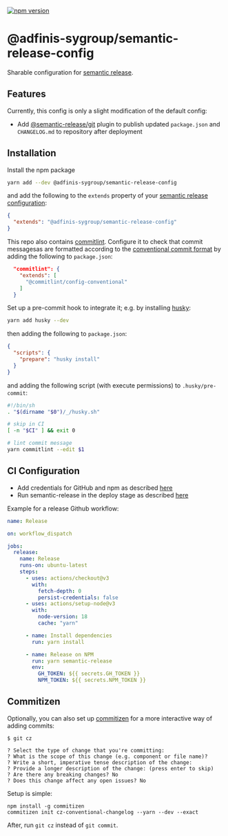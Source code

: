 [![npm version](https://badge.fury.io/js/%40adfinis-sygroup%2Fsemantic-release-config.svg)](https://badge.fury.io/js/%40adfinis-sygroup%2Fsemantic-release-config)

# @adfinis-sygroup/semantic-release-config

Sharable configuration for [semantic release](https://semantic-release.gitbook.io).

## Features

Currently, this config is only a slight modification of the default config:

- Add [@semantic-release/git](https://github.com/semantic-release/git) plugin to publish updated `package.json` and `CHANGELOG.md` to repository after deployment

## Installation

Install the npm package

```bash
yarn add --dev @adfinis-sygroup/semantic-release-config
```

and add the following to the `extends` property of your [semantic release configuration](https://semantic-release.gitbook.io/semantic-release/usage/configuration#configuration-file):

```json
{
  "extends": "@adfinis-sygroup/semantic-release-config"
}
```

This repo also contains [commitlint](https://github.com/conventional-changelog/commitlint). Configure it to check that commit messagesas are formatted according to the [conventional commit format](https://www.conventionalcommits.org) by adding the following to `package.json`:

```json
  "commitlint": {
    "extends": [
      "@commitlint/config-conventional"
    ]
  }
```

Set up a pre-commit hook to integrate it; e.g. by installing [husky](https://github.com/typicode/husky):

```bash
yarn add husky --dev
```

then adding the following to `package.json`:

```json
{
  "scripts": {
    "prepare": "husky install"
  }
}
```

and adding the following script (with execute permissions) to `.husky/pre-commit`:

```bash
#!/bin/sh
. "$(dirname "$0")/_/husky.sh"

# skip in CI
[ -n "$CI" ] && exit 0

# lint commit message
yarn commitlint --edit $1
```

## CI Configuration

- Add credentials for GitHub and npm as described [here](https://semantic-release.gitbook.io/semantic-release/usage/ci-configuration)
- Run semantic-release in the deploy stage as described [here](https://semantic-release.gitbook.io/semantic-release/recipes/recipes/travis)

Example for a release Github workflow:

```yml
name: Release

on: workflow_dispatch

jobs:
  release:
    name: Release
    runs-on: ubuntu-latest
    steps:
      - uses: actions/checkout@v3
        with:
          fetch-depth: 0
          persist-credentials: false
      - uses: actions/setup-node@v3
        with:
          node-version: 18
          cache: "yarn"

      - name: Install dependencies
        run: yarn install

      - name: Release on NPM
        run: yarn semantic-release
        env:
          GH_TOKEN: ${{ secrets.GH_TOKEN }}
          NPM_TOKEN: ${{ secrets.NPM_TOKEN }}
```

## Commitizen

Optionally, you can also set up [commitizen](https://github.com/commitizen/cz-cli) for a more interactive way of adding commits:

```
$ git cz

? Select the type of change that you're committing:
? What is the scope of this change (e.g. component or file name)?
? Write a short, imperative tense description of the change:
? Provide a longer description of the change: (press enter to skip)
? Are there any breaking changes? No
? Does this change affect any open issues? No
```

Setup is simple:

```
npm install -g commitizen
commitizen init cz-conventional-changelog --yarn --dev --exact
```

After, run `git cz` instead of `git commit`.
